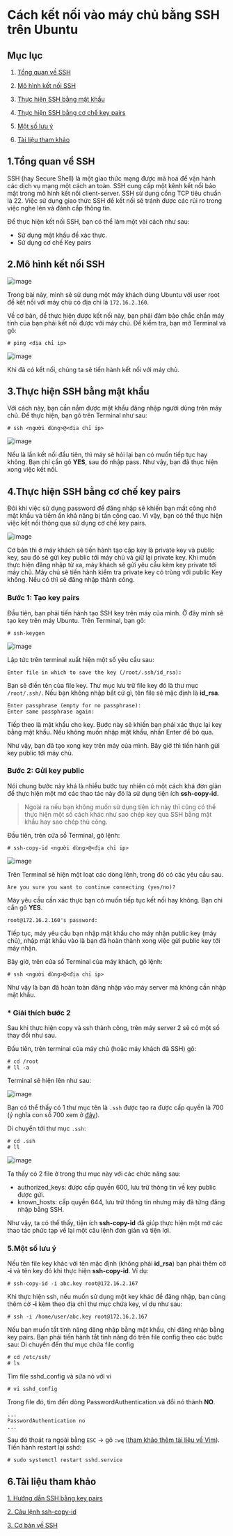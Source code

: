 Cách kết nối vào máy chủ bằng SSH trên Ubuntu
===
## Mục lục
1. [Tổng quan về SSH](#1Tổng-quan-về-SSH)

2. [Mô hình kết nối SSH](#2Mô-hình-kết-nối-SSH)

3. [Thực hiện SSH bằng mật khẩu](#3Thực-hiện-SSH-bằng-mật-khẩu)

4. [Thực hiện SSH bằng cơ chế key pairs](#4Thực-hiện-SSH-bằng-cơ-chế-key-pairs)

5. [Một số lưu ý](#5Một-số-lưu-ý)
6. [Tài liệu tham khảo](#6Tài-liệu-tham-khảo)

## 1.Tổng quan về SSH
SSH (hay Secure Shell) là một giao thức mạng được mã hoá để vận hành các dịch vụ mạng một cách an toàn. SSH cung cấp một kênh kết nối bảo mật trong mô hình kết nối client-server. SSH sử dụng cổng TCP tiêu chuẩn là 22. Việc sử dụng giao thức SSH để kết nối sẽ tránh được các rủi ro trong việc nghe lén và đánh cắp thông tin.

Để thực hiện kết nối SSH, bạn có thể làm một vài cách như sau:
- Sử dụng mật khẩu để xác thực.
- Sử dụng cơ chế Key pairs

## 2.Mô hình kết nối SSH

![image](../images/ssh1.1.png "img01")

Trong bài này, mình sẽ sử dụng một máy khách dùng Ubuntu với user root để kết nối với máy chủ có địa chỉ là `172.16.2.160`.

Về cơ bản, để thực hiện được kết nối này, bạn phải đảm bảo chắc chắn máy tính của bạn phải kết nối được với máy chủ. Để kiểm tra, bạn mở Terminal và gõ:
```
# ping <địa chỉ ip>
```
![image](../images/ssh02.png "img02")

Khi đã có kết nối, chúng ta sẽ tiến hành kết nối với máy chủ.

## 3.Thực hiện SSH bằng mật khẩu

Với cách này, bạn cần nắm được mật khẩu đăng nhập người dùng trên máy chủ. Để thực hiện, bạn gõ trên Terminal như sau:
```
# ssh <người dùng>@<địa chỉ ip>
```

![image](../images/ssh03.png "img03")

Nếu là lần kết nối đầu tiên, thì máy sẽ hỏi lại bạn có muốn tiếp tục hay không. Bạn chỉ cần gõ **YES**, sau đó nhập pass. Như vậy, bạn đã thục hiện xong việc kết nối.

## 4.Thực hiện SSH bằng cơ chế key pairs
Đôi khi việc sử dụng password để đăng nhập sẽ khiến bạn mất công nhớ mật khẩu và tiềm ẩn khả năng bị tấn công cao. Vì vậy, bạn có thể thực hiện việc kết nối thông qua sử dụng cơ chế key pairs.

![image](../images/ssh1.2.png "img04")

Cơ bản thì ở máy khách sẽ tiến hành tạo cặp key là private key và public key, sau đó sẽ gửi key public tới máy chủ và giữ lại private key. Khi muốn thực hiện đăng nhập từ xa, máy khách sẽ gửi yêu cầu kèm key private tới máy chủ. Máy chủ sẽ tiến hành kiểm tra private key có trùng với public Key không. Nếu có thì sẽ đăng nhập thành công.

### Bước 1: Tạo key pairs

Đầu tiên, bạn phải tiến hành tạo SSH key trên máy của mình. Ở đây mình sẽ tạo key trên máy Ubuntu. Trên Terminal, bạn gõ:

```
# ssh-keygen
```

![image](../images/ssh05.png "img05")

Lập tức trên terminal xuất hiện một số yêu cầu sau:

```
Enter file in which to save the key (/root/.ssh/id_rsa): 
```

Bạn sẽ điền tên của file key. Thư mục lưu trữ file key đó là thư mục `/root/.ssh/`. Nếu bạn không nhập bất cứ gì, tên file sẽ mặc định là **id_rsa**.

```
Enter passphrase (empty for no passphrase): 
Enter same passphrase again: 
```

Tiếp theo là mật khẩu cho key. Bước này sẽ khiến bạn phải xác thực lại key bằng mật khẩu. Nếu không muốn nhập mật khẩu, nhấn Enter để bỏ qua.

Như vậy, bạn đã tạo xong key trên máy của mình. Bây giờ thì tiến hành gửi key public tới máy chủ.

### Bước 2: Gửi key public
Nói chung bước này khá là nhiều bước tuy nhiên có một cách khá đơn giản để thực hiện một mớ các thao tác này đó là sử dụng tiện ích **ssh-copy-id**. 

> Ngoài ra nếu bạn không muốn sử dụng tiện ích này thì cũng có thể thực hiện một số cách khác như sao chép key qua SSH bằng mật khẩu hay sao chép thủ công.

Đầu tiên, trên cửa sổ Terminal, gõ lệnh:

```
# ssh-copy-id <người dùng>@<địa chỉ ip>
```

![image](../images/ssh06.png "img06")

Trên Terminal sẽ hiện một loạt các dòng lệnh, trong đó có các yêu cầu sau.

```
Are you sure you want to continue connecting (yes/no)?
```

Máy yêu cầu cần xác thực bạn có muốn tiếp tục kết nối hay không. Bạn chỉ cần gõ **YES**.

```
root@172.16.2.160's password: 
```

Tiếp tục, máy yêu cầu bạn nhập mật khẩu cho máy nhận public key (máy chủ), nhập mật khẩu vào là bạn đã hoàn thành xong việc gửi public key tới máy nhận.

Bây giờ, trên cửa sổ Terminal của máy khách, gõ lệnh:

```
# ssh <người dùng>@<địa chỉ ip>
```

Như vậy là bạn đã hoàn toàn đăng nhập vào máy server mà không cần nhập mật khẩu.

### * Giải thích bước 2

Sau khi thực hiện copy và ssh thành công, trên máy server 2 sẽ có một số thay đổi như sau.

Đầu tiên, trên terminal của máy chủ (hoặc máy khách đã SSH) gõ:
```
# cd /root
# ll -a
```
Terminal sẽ hiện lên như sau:

![image](../images/ssh07.png "img07")

Bạn có thể thấy có 1 thư mục tên là `.ssh` được tạo ra được cấp quyền là 700 (ý nghĩa con số 700 xem ở [đây](https://en.wikipedia.org/wiki/Chmod#Numerical_permissions)).

Di chuyển tới thư mục `.ssh`:
```
# cd .ssh
# ll
```
![image](../images/ssh08.png "img08")

Ta thấy có 2 file ở trong thư mục này với các chức năng sau:
- authorized_keys: được cấp quyền 600, lưu trữ thông tin về key public được gửi.
- known_hosts: cấp quyền 644, lưu trữ thông tin nhưng máy đã từng đăng nhập bằng SSH.

Như vậy, ta có thể thấy, tiện ích **ssh-copy-id** đã giúp thực hiện một mớ các thao tác phức tạp về lại một câu lệnh đơn giản và tiện lợi.
### 5.Một số lưu ý

Nếu tên file key khác với tên mặc định (không phải **id_rsa**) bạn phải thêm cờ **-i** và tên key đó khi thực hiện **ssh-copy-id**. Ví dụ:
```
# ssh-copy-id -i abc.key root@172.16.2.167
```

Khi thực hiện ssh, nếu muốn sử dụng một key khác để đăng nhập, bạn cũng thêm cờ **-i** kèm theo địa chỉ thư mục chứa key, ví dụ như sau:

```
# ssh -i /home/user/abc.key root@172.16.2.167
```

Nếu bạn muốn tắt tính năng đăng nhập bằng mật khẩu, chỉ đăng nhập bằng key pairs. Bạn phải tiến hành tắt tính năng đó trên file config theo các bước sau:
Di chuyển đến thư mục chứa file config
```
# cd /etc/ssh/
# ls
```
Tìm file sshd_config và sửa nó với vi
```
# vi sshd_config
```

Trong file đó, tìm đến dòng PasswordAuthentication và đổi nó thành **NO**.
```
...
PasswordAuthentication no
...
```
Sau đó thoát ra ngoài bằng `ESC` -> gõ `:wq` ([tham khảo thêm tài liệu về Vim](https://vim.rtorr.com/)). Tiến hành restart lại sshd:

```
# sudo systemctl restart sshd.service
```

## 6.Tài liệu tham khảo

[1. Hướng dẫn SSH bằng key pairs](https://www.digitalocean.com/community/tutorials/how-to-set-up-ssh-keys-on-centos7
)

[2. Câu lệnh ssh-copy-id](https://www.ssh.com/ssh/copy-id)

[3. Cơ bản về SSH](https://en.wikipedia.org/wiki/Secure_Shell)
